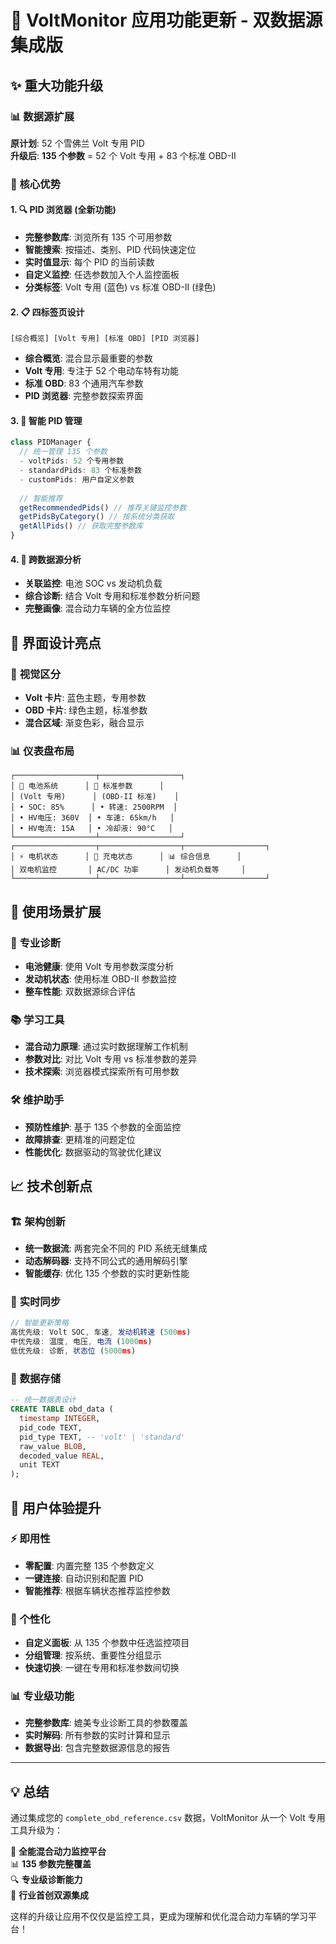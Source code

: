 # 🚀 VoltMonitor 应用功能更新 - 双数据源集成版

## ✨ 重大功能升级

### 📊 数据源扩展
**原计划**: 52 个雪佛兰 Volt 专用 PID  
**升级后**: **135 个参数** = 52 个 Volt 专用 + 83 个标准 OBD-II  

### 🎯 核心优势

#### 1. 🔍 **PID 浏览器** (全新功能)
- **完整参数库**: 浏览所有 135 个可用参数
- **智能搜索**: 按描述、类别、PID 代码快速定位
- **实时值显示**: 每个 PID 的当前读数
- **自定义监控**: 任选参数加入个人监控面板
- **分类标签**: Volt 专用 (蓝色) vs 标准 OBD-II (绿色)

#### 2. 📋 **四标签页设计**
```
[综合概览] [Volt 专用] [标准 OBD] [PID 浏览器]
```
- **综合概览**: 混合显示最重要的参数
- **Volt 专用**: 专注于 52 个电动车特有功能  
- **标准 OBD**: 83 个通用汽车参数
- **PID 浏览器**: 完整参数探索界面

#### 3. 🧠 **智能 PID 管理**
```typescript
class PIDManager {
  // 统一管理 135 个参数
  - voltPids: 52 个专用参数
  - standardPids: 83 个标准参数  
  - customPids: 用户自定义参数
  
  // 智能推荐
  getRecommendedPids() // 推荐关键监控参数
  getPidsByCategory() // 按系统分类获取
  getAllPids() // 获取完整参数库
}
```

#### 4. 🔗 **跨数据源分析**
- **关联监控**: 电池 SOC vs 发动机负载
- **综合诊断**: 结合 Volt 专用和标准参数分析问题
- **完整画像**: 混合动力车辆的全方位监控

## 📱 界面设计亮点

### 🎨 **视觉区分**
- **Volt 卡片**: 蓝色主题，专用参数
- **OBD 卡片**: 绿色主题，标准参数
- **混合区域**: 渐变色彩，融合显示

### 📊 **仪表盘布局**
```
┌──────────────────┬──────────────────┐
│ 🔋 电池系统      │ 🚗 标准参数      │
│ (Volt 专用)      │ (OBD-II 标准)    │
│ • SOC: 85%      │ • 转速: 2500RPM  │
│ • HV电压: 360V  │ • 车速: 65km/h   │  
│ • HV电流: 15A   │ • 冷却液: 90°C   │
└──────────────────┴──────────────────┘
┌──────────────────┬──────────────────┬──────────────────┐
│ ⚡ 电机状态      │ 🔌 充电状态      │ 📊 综合信息      │
│ 双电机监控       │ AC/DC 功率      │ 发动机负载等     │
└──────────────────┴──────────────────┴──────────────────┘
```

## 🎯 使用场景扩展

### 🔧 **专业诊断**
- **电池健康**: 使用 Volt 专用参数深度分析
- **发动机状态**: 使用标准 OBD-II 参数监控
- **整车性能**: 双数据源综合评估

### 📚 **学习工具**  
- **混合动力原理**: 通过实时数据理解工作机制
- **参数对比**: 对比 Volt 专用 vs 标准参数的差异
- **技术探索**: 浏览器模式探索所有可用参数

### 🛠️ **维护助手**
- **预防性维护**: 基于 135 个参数的全面监控
- **故障排查**: 更精准的问题定位
- **性能优化**: 数据驱动的驾驶优化建议

## 📈 技术创新点

### 🏗️ **架构创新**
- **统一数据流**: 两套完全不同的 PID 系统无缝集成
- **动态解码器**: 支持不同公式的通用解码引擎
- **智能缓存**: 优化 135 个参数的实时更新性能

### 🔄 **实时同步**
```typescript
// 智能更新策略
高优先级: Volt SOC, 车速, 发动机转速 (500ms)
中优先级: 温度, 电压, 电流 (1000ms)  
低优先级: 诊断, 状态位 (5000ms)
```

### 💾 **数据存储**
```sql
-- 统一数据表设计
CREATE TABLE obd_data (
  timestamp INTEGER,
  pid_code TEXT,
  pid_type TEXT, -- 'volt' | 'standard'  
  raw_value BLOB,
  decoded_value REAL,
  unit TEXT
);
```

## 🎉 用户体验提升

### ⚡ **即用性**
- **零配置**: 内置完整 135 个参数定义
- **一键连接**: 自动识别和配置 PID
- **智能推荐**: 根据车辆状态推荐监控参数

### 🎯 **个性化**
- **自定义面板**: 从 135 个参数中任选监控项目
- **分组管理**: 按系统、重要性分组显示
- **快速切换**: 一键在专用和标准参数间切换

### 📊 **专业级功能**
- **完整参数库**: 媲美专业诊断工具的参数覆盖
- **实时解码**: 所有参数的实时计算和显示
- **数据导出**: 包含完整数据源信息的报告

---

## 💡 总结

通过集成您的 `complete_obd_reference.csv` 数据，VoltMonitor 从一个 Volt 专用工具升级为：

🎯 **全能混合动力监控平台**  
📊 **135 参数完整覆盖**  
🔍 **专业级诊断能力**  
🚀 **行业首创双源集成**  

这样的升级让应用不仅仅是监控工具，更成为理解和优化混合动力车辆的学习平台！